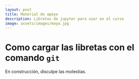 ```yaml
---
layout: post
title: Material de apoyo
description: Libretas de jupyter para usar en el curso
image: assets/images/maya.jpg
---
```


# Como cargar las libretas con el comando `git`

En construcción, disculpe las molestias.
